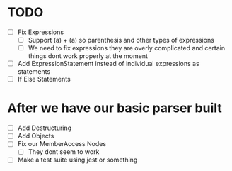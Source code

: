 # TODO
+ [ ] Fix Expressions
  + [ ] Support (a) + (a) so parenthesis and other types of expressions
  + [ ] We need to fix expressions they are overly complicated and certain things dont work properly at the moment
+ [ ] Add ExpressionStatement instead of individual expressions as statements
+ [ ] If Else Statements

# After we have our basic parser built 
+ [ ] Add Destructuring
+ [ ] Add Objects
+ [ ] Fix our MemberAccess Nodes
  + [ ] They dont seem to work
+ [ ] Make a test suite using jest or something
